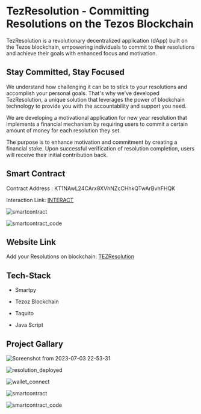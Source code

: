 
# TezResolution - Committing Resolutions on the Tezos Blockchain

TezResolution is a revolutionary decentralized application (dApp) built on the Tezos blockchain, empowering individuals to commit to their resolutions and achieve their goals with enhanced focus and motivation.

## Stay Committed, Stay Focused

We understand how challenging it can be to stick to your resolutions and accomplish your personal goals. That's why we've developed TezResolution, a unique solution that leverages the power of blockchain technology to provide you with the accountability and support you need.

We are developing a motivational application for new year resolution that implements a financial mechanism by requiring users to commit a certain amount of money for each resolution they set.

The purpose is to enhance motivation and commitment by creating a financial stake. Upon successful verification of resolution completion, users will receive their initial contribution back.

## Smart Contract

Contract Address : KT1NAwL24CArx8XVhNZcCHhkQTwArBvhFHQK

Interaction Link: [INTERACT](https://better-call.dev/ghostnet/KT1NAwL24CArx8XVhNZcCHhkQTwArBvhFHQK/interact/default)

![smartcontract](https://github.com/vineetkankerwal8426/Tez-Resolution/assets/129863879/df529f1d-81db-4c1c-981a-db5388f67fa8)

![smartcontract_code](https://github.com/vineetkankerwal8426/Tez-Resolution/assets/129863879/0b1d5b40-3b02-4252-adb8-cb6f9e26fcc1)


## Website Link

Add your Resolutions on blockchain: [TEZResolution](https://reliable-concha-b5fd1e.netlify.app/)


## Tech-Stack

-  Smartpy

-  Tezoz Blockchain

-  Taquito

-  Java Script


## Project Gallary 

![Screenshot from 2023-07-03 22-53-31](https://github.com/vineetkankerwal8426/Tez-Resolution/assets/129863879/6e56c633-5980-4254-bf94-9e18fc8abdde)


![resolution_deployed](https://github.com/vineetkankerwal8426/Tez-Resolution/assets/129863879/33656193-4375-44ab-b3cd-e437db1a64f8)


![wallet_connect](https://github.com/vineetkankerwal8426/Tez-Resolution/assets/129863879/09c3d8cc-2b61-4934-b0b8-ad12d17cf4f4)


![smartcontract](https://github.com/vineetkankerwal8426/Tez-Resolution/assets/129863879/df529f1d-81db-4c1c-981a-db5388f67fa8)

![smartcontract_code](https://github.com/vineetkankerwal8426/Tez-Resolution/assets/129863879/0b1d5b40-3b02-4252-adb8-cb6f9e26fcc1)

